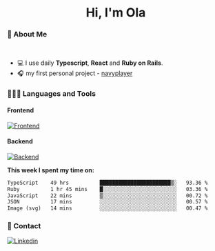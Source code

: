 <h1 align="center">Hi, I'm Ola</h1>

### 💅 About Me

<br/>

- 💻 I use daily **Typescript**, **React** and **Ruby on Rails**.
- 🎧 my first personal project - [navyplayer](https://navyplayer.netlify.app/)

### 👩🏻‍💻 Languages and Tools

#### Frontend

[![Frontend](https://skillicons.dev/icons?i=react,nextjs,ts,js,html,css,scss,tailwind)](https://skillicons.dev)

#### Backend
[![Backend](https://skillicons.dev/icons?i=nodejs,express,nestjs,rails,graphql)](https://skillicons.dev)

**This week I spent my time on:**

<!--START_SECTION:waka-->

```txt
TypeScript    49 hrs          ███████████████████████▒░   93.36 %
Ruby          1 hr 45 mins    █░░░░░░░░░░░░░░░░░░░░░░░░   03.36 %
JavaScript    22 mins         ▒░░░░░░░░░░░░░░░░░░░░░░░░   00.72 %
JSON          17 mins         ░░░░░░░░░░░░░░░░░░░░░░░░░   00.57 %
Image (svg)   14 mins         ░░░░░░░░░░░░░░░░░░░░░░░░░   00.47 %
```

<!--END_SECTION:waka-->

### 📨 Contact
  
[![Linkedin](https://skillicons.dev/icons?i=linkedin)](https://linkedin.com/in/aleksandra-kamińska)
